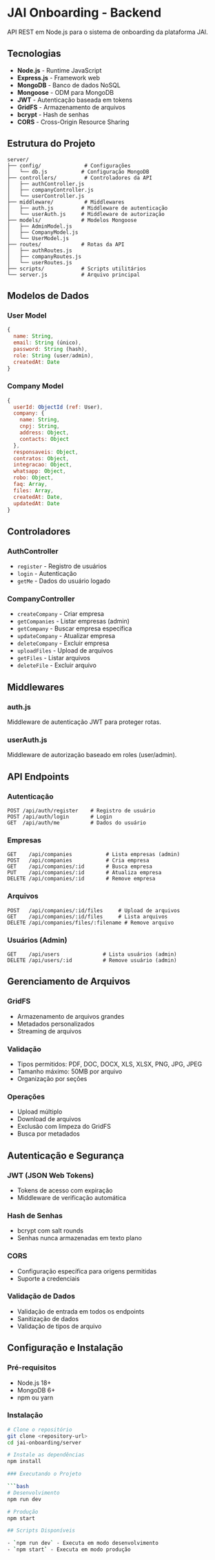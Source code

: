# JAI Onboarding - Backend

API REST em Node.js para o sistema de onboarding da plataforma JAI.

## Tecnologias

- **Node.js** - Runtime JavaScript
- **Express.js** - Framework web
- **MongoDB** - Banco de dados NoSQL
- **Mongoose** - ODM para MongoDB
- **JWT** - Autenticação baseada em tokens
- **GridFS** - Armazenamento de arquivos
- **bcrypt** - Hash de senhas
- **CORS** - Cross-Origin Resource Sharing

## Estrutura do Projeto

```
server/
├── config/              # Configurações
│   └── db.js           # Configuração MongoDB
├── controllers/         # Controladores da API
│   ├── authController.js
│   ├── companyController.js
│   └── userController.js
├── middleware/          # Middlewares
│   ├── auth.js         # Middleware de autenticação
│   └── userAuth.js     # Middleware de autorização
├── models/             # Modelos Mongoose
│   ├── AdminModel.js
│   ├── CompanyModel.js
│   └── UserModel.js
├── routes/             # Rotas da API
│   ├── authRoutes.js
│   ├── companyRoutes.js
│   └── userRoutes.js
├── scripts/            # Scripts utilitários
└── server.js           # Arquivo principal
```

## Modelos de Dados

### User Model

```javascript
{
  name: String,
  email: String (único),
  password: String (hash),
  role: String (user/admin),
  createdAt: Date
}
```

### Company Model

```javascript
{
  userId: ObjectId (ref: User),
  company: {
    name: String,
    cnpj: String,
    address: Object,
    contacts: Object
  },
  responsaveis: Object,
  contratos: Object,
  integracao: Object,
  whatsapp: Object,
  robo: Object,
  faq: Array,
  files: Array,
  createdAt: Date,
  updatedAt: Date
}
```

## Controladores

### AuthController

- `register` - Registro de usuários
- `login` - Autenticação
- `getMe` - Dados do usuário logado

### CompanyController

- `createCompany` - Criar empresa
- `getCompanies` - Listar empresas (admin)
- `getCompany` - Buscar empresa específica
- `updateCompany` - Atualizar empresa
- `deleteCompany` - Excluir empresa
- `uploadFiles` - Upload de arquivos
- `getFiles` - Listar arquivos
- `deleteFile` - Excluir arquivo

## Middlewares

### auth.js

Middleware de autenticação JWT para proteger rotas.

### userAuth.js

Middleware de autorização baseado em roles (user/admin).

## API Endpoints

### Autenticação

```
POST /api/auth/register    # Registro de usuário
POST /api/auth/login       # Login
GET  /api/auth/me          # Dados do usuário
```

### Empresas

```
GET    /api/companies           # Lista empresas (admin)
POST   /api/companies           # Cria empresa
GET    /api/companies/:id       # Busca empresa
PUT    /api/companies/:id       # Atualiza empresa
DELETE /api/companies/:id       # Remove empresa
```

### Arquivos

```
POST   /api/companies/:id/files     # Upload de arquivos
GET    /api/companies/:id/files     # Lista arquivos
DELETE /api/companies/files/:filename # Remove arquivo
```

### Usuários (Admin)

```
GET    /api/users              # Lista usuários (admin)
DELETE /api/users/:id          # Remove usuário (admin)
```

## Gerenciamento de Arquivos

### GridFS

- Armazenamento de arquivos grandes
- Metadados personalizados
- Streaming de arquivos

### Validação

- Tipos permitidos: PDF, DOC, DOCX, XLS, XLSX, PNG, JPG, JPEG
- Tamanho máximo: 50MB por arquivo
- Organização por seções

### Operações

- Upload múltiplo
- Download de arquivos
- Exclusão com limpeza do GridFS
- Busca por metadados

## Autenticação e Segurança

### JWT (JSON Web Tokens)

- Tokens de acesso com expiração
- Middleware de verificação automática

### Hash de Senhas

- bcrypt com salt rounds
- Senhas nunca armazenadas em texto plano

### CORS

- Configuração específica para origens permitidas
- Suporte a credenciais

### Validação de Dados

- Validação de entrada em todos os endpoints
- Sanitização de dados
- Validação de tipos de arquivo

## Configuração e Instalação

### Pré-requisitos

- Node.js 18+
- MongoDB 6+
- npm ou yarn

### Instalação

```bash
# Clone o repositório
git clone <repository-url>
cd jai-onboarding/server

# Instale as dependências
npm install

### Executando o Projeto

```bash
# Desenvolvimento
npm run dev

# Produção
npm start

## Scripts Disponíveis

- `npm run dev` - Executa em modo desenvolvimento
- `npm start` - Executa em modo produção
